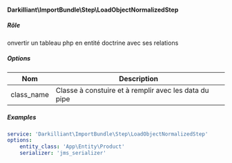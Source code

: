 #### Darkilliant\ImportBundle\Step\LoadObjectNormalizedStep

##### Rôle 

onvertir un tableau php en entité doctrine avec ses relations

##### Options

| Nom        | Description                                           |
|------------|-------------------------------------------------------|
| class_name | Classe à constuire et à remplir avec les data du pipe |

##### Examples

```yaml
service: 'Darkilliant\ImportBundle\Step\LoadObjectNormalizedStep'
options:
    entity_class: 'App\Entity\Product'
    serializer: 'jms_serializer'
```